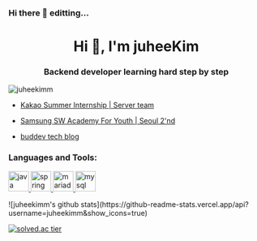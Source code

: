 ### Hi there 👋 editting...

<!--
**juheekimm/juheekimm** is a ✨ _special_ ✨ repository because its `README.md` (this file) appears on your GitHub profile.

Here are some ideas to get you started:

- 🔭 I’m currently working on ...
- 🌱 I’m currently learning ...
- 👯 I’m looking to collaborate on ...
- 🤔 I’m looking for help with ...
- 💬 Ask me about ...
- 📫 How to reach me: ...
- 😄 Pronouns: ...
- ⚡ Fun fact: ...
-->

<h1 align="center">Hi 👋, I'm juheeKim</h1>
<h3 align="center">Backend developer learning hard step by step</h3>

<p align="left"> <img src="https://komarev.com/ghpvc/?username=juheekimm&label=Profile%20views&color=0e75b6&style=flat" alt="juheekimm" /> </p>

- [Kakao Summer Internship | Server team](https://www.kakaocorp.com)

- [Samsung SW Academy For Youth | Seoul 2'nd](https://www.ssafy.com/ksp/jsp/swp/swpMain.jsp)

- [buddev tech blog](https://buddev.tistory.com)


<h3 align="left">Languages and Tools:</h3>
<p align="left">
  <a href="https://www.java.com" target="_blank">
    <img src="https://devicons.github.io/devicon/devicon.git/icons/java/java-original-wordmark.svg" alt="java" width="40" height="40"/>
  </a>
  <a href="https://spring.io/" target="_blank">
    <img src="https://www.vectorlogo.zone/logos/springio/springio-icon.svg" alt="spring" width="40" height="40"/>
  </a>
  <a href="https://mariadb.org/" target="_blank">
    <img src="https://www.vectorlogo.zone/logos/mariadb/mariadb-icon.svg" alt="mariadb" width="40" height="40"/>
  </a>
  <a href="https://www.mysql.com/" target="_blank">
    <img src="https://devicons.github.io/devicon/devicon.git/icons/mysql/mysql-original-wordmark.svg" alt="mysql" width="40" height="40"/>
  </a>
</p>
![juheekimm's github stats](https://github-readme-stats.vercel.app/api?username=juheekimm&show_icons=true)

[![solved.ac tier](http://mazassumnida.wtf/api/generate_badge?boj=yylcd99999)](https://solved.ac/yylcd99999)
